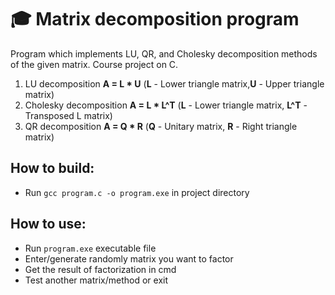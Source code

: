# 🎓 Matrix decomposition program
 Program which implements LU, QR, and Cholesky decomposition methods of the given matrix. Course project on C.
 1. LU decomposition **A = L * U** (**L** - Lower triangle matrix,**U** - Upper triangle matrix)
 2. Cholesky decomposition **A = L * L^T** (**L** - Lower triangle matrix, **L^T** - Transposed L matrix)
 3. QR decomposition **A = Q * R** (**Q** - Unitary matrix, **R** - Right triangle matrix)
 
 ## How to build:
 - Run `gcc program.c -o program.exe` in project directory
 
 ## How to use:
 - Run `program.exe` executable file
 - Enter/generate randomly matrix you want to factor
 - Get the result of factorization in cmd
 - Test another matrix/method or exit
